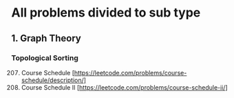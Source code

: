 # All problems divided to sub type

## 1. Graph Theory

### Topological Sorting
207. Course Schedule [https://leetcode.com/problems/course-schedule/description/]
210. Course Schedule II [https://leetcode.com/problems/course-schedule-ii/]
